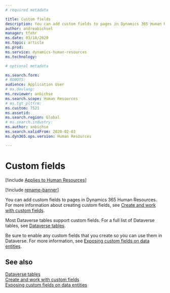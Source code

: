 ```yaml
---
# required metadata

title: Custom fields
description: You can add custom fields to pages in Dynamics 365 Human Resources. 
author: andreabichsel
manager: tfehr
ms.date: 03/10/2020
ms.topic: article
ms.prod: 
ms.service: dynamics-human-resources
ms.technology: 

# optional metadata

ms.search.form: 
# ROBOTS: 
audience: Application User
# ms.devlang: 
ms.reviewer: anbichse
ms.search.scope: Human Resources
# ms.tgt_pltfrm: 
ms.custom: 7521
ms.assetid: 
ms.search.region: Global
# ms.search.industry: 
ms.author: anbichse
ms.search.validFrom: 2020-02-03
ms.dyn365.ops.version: Human Resources

---
```


# Custom fields

[!include [Applies to Human Resources](../includes/applies-to-hr.md)]

[!include [rename-banner](~/includes/cc-data-platform-banner.md)]

You can add custom fields to pages in Dynamics 365 Human Resources. For more information about creating custom fields, see [Create and work with custom fields](https://docs.microsoft.com/dynamics365/unified-operations/fin-and-ops/get-started/user-defined-fields).

Most Dataverse tables support custom fields. For a full list of Dataverse tables, see [Dataverse tables](https://docs.microsoft.com/dynamics365/human-resources/hr-developer-entities). 

Be sure to enable any custom fields that you create so you can use them in Dataverse. For more information, see [Exposing custom fields on data entities](https://docs.microsoft.com/dynamics365/unified-operations/fin-and-ops/get-started/user-defined-fields#exposing-custom-fields-on-data-entities).

## See also

[Dataverse tables](https://docs.microsoft.com/dynamics365/human-resources/hr-developer-entities)</br>
[Create and work with custom fields](https://docs.microsoft.com/dynamics365/unified-operations/fin-and-ops/get-started/user-defined-fields)</br>
[Exposing custom fields on data entities](https://docs.microsoft.com/dynamics365/unified-operations/fin-and-ops/get-started/user-defined-fields#exposing-custom-fields-on-data-entities)